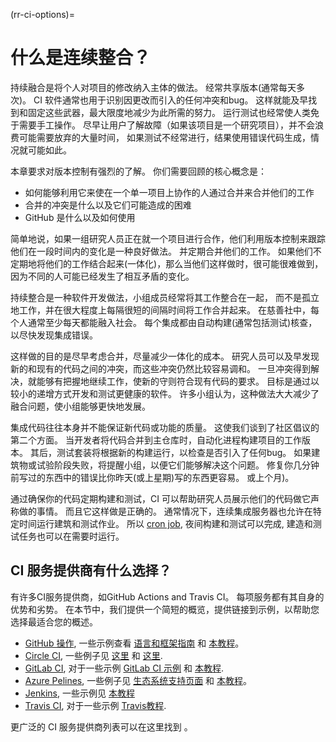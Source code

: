 (rr-ci-options)=
# 什么是连续整合？

持续融合是将个人对项目的修改纳入主体的做法。 经常共享版本(通常每天多次)。 CI 软件通常也用于识别因更改而引入的任何冲突和bug。 这样就能及早找到和固定这些武器，最大限度地减少为此所需的努力。 运行测试也经常使人类免于需要手工操作。 尽早让用户了解故障（如果该项目是一个研究项目），并不会浪费可能需要放弃的大量时间， 如果测试不经常进行，结果使用错误代码生成，情况就可能如此。

本章要求对版本控制有强烈的了解。 你们需要回顾的核心概念是：

- 如何能够利用它来使在一个单一项目上协作的人通过合并来合并他们的工作
- 合并的冲突是什么以及它们可能造成的困难
- GitHub 是什么以及如何使用

简单地说，如果一组研究人员正在就一个项目进行合作，他们利用版本控制来跟踪他们在一段时间内的变化是一种良好做法。 并定期合并他们的工作。 如果他们不定期地将他们的工作结合起来(一体化)，那么当他们这样做时，很可能很难做到，因为不同的人可能已经发生了相互矛盾的变化。

持续整合是一种软件开发做法，小组成员经常将其工作整合在一起， 而不是孤立地工作，并在很大程度上每隔很短的间隔时间将工作合并起来。 在慈善社中，每个人通常至少每天都能融入社会。 每个集成都由自动构建(通常包括测试)核查，以尽快发现集成错误。

这样做的目的是尽早考虑合并，尽量减少一体化的成本。 研究人员可以及早发现新的和现有的代码之间的冲突，而这些冲突仍然比较容易调和。 一旦冲突得到解决，就能够有把握地继续工作，使新的守则符合现有代码的要求。 目标是通过以较小的递增方式开发和测试更健康的软件。 许多小组认为，这种做法大大减少了融合问题，使小组能够更快地发展。

集成代码往往本身并不能保证新代码或功能的质量。 这使我们谈到了社区倡议的第二个方面。 当开发者将代码合并到主仓库时，自动化进程构建项目的工作版本。 其后，测试套装将根据新的构建运行，以检查是否引入了任何bug。 如果建筑物或试验阶段失败，将提醒小组，以便它们能够解决这个问题。 修复你几分钟前写过的东西中的错误比你昨天(或上星期)写的东西更容易。 或上个月)。

通过确保你的代码定期构建和测试，CI 可以帮助研究人员展示他们的代码做它声称做的事情。 而且它这样做是正确的。 通常情况下，连续集成服务器也允许在特定时间运行建筑和测试作业。 所以 [cron job](https://en.wikipedia.org/wiki/Cron), 夜间构建和测试可以完成, 建造和测试任务也可以在需要时运行。


## CI 服务提供商有什么选择？

有许多CI服务提供商，如GitHub Actions and Travis CI。 每项服务都有其自身的优势和劣势。 在本节中，我们提供一个简短的概览，提供链接到示例，以帮助您选择最适合您的概述。

 - [GitHub 操作](https://help.github.com/en/actions), 一些示例查看 [语言和框架指南](https://help.github.com/en/actions/language-and-framework-guides) 和 [本教程](https://github.com/NLESC-JCER/ci_for_science#-github-actions)。
 - [Circle CI](https://circleci.com/), 一些例子见 [这里](https://circleci.com/docs/2.0/project-walkthrough/) 和 [这里](https://circleci.com/docs/2.0/hello-world/).
 - [GitLab CI](https://docs.gitlab.com/ee/ci/), 对于一些示例 [GitLab CI 示例](https://docs.gitlab.com/ee/ci/examples/README.html) 和 [本教程](https://github.com/NLESC-JCER/ci_for_science#-gitlab-ci).
 - [Azure Pelines](https://azure.microsoft.com/en-us/services/devops/pipelines/), 一些例子见 [生态系统支持页面](https://docs.microsoft.com/en-us/azure/devops/pipelines/ecosystems/?view=azure-devops) 和 [本教程](https://github.com/trallard/ci-research)。
 - [Jenkins](https://www.jenkins.io/), 一些示例见 [本教程](https://www.jenkins.io/doc/tutorials/)
 - [Travis CI](https://travis-ci.com/), 对于一些示例 [Travis教程](https://docs.travis-ci.com/user/tutorial/).

更广泛的 CI 服务提供商列表可以在这里找到 [](https://www.software.ac.uk/resources/guides/hosted-continuous-integration)。
